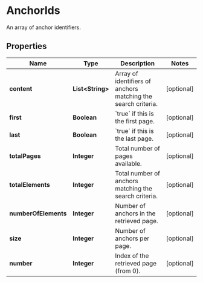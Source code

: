 

# AnchorIds

An array of anchor identifiers.
## Properties

Name | Type | Description | Notes
------------ | ------------- | ------------- | -------------
**content** | **List&lt;String&gt;** | Array of identifiers of anchors matching the search criteria. |  [optional]
**first** | **Boolean** | &#x60;true&#x60; if this is the first page.  |  [optional]
**last** | **Boolean** | &#x60;true&#x60; if this is the last page.  |  [optional]
**totalPages** | **Integer** | Total number of pages available. |  [optional]
**totalElements** | **Integer** | Total number of anchors matching the search criteria. |  [optional]
**numberOfElements** | **Integer** | Number of anchors in the retrieved page. |  [optional]
**size** | **Integer** | Number of anchors per page. |  [optional]
**number** | **Integer** | Index of the retrieved page (from 0). |  [optional]



